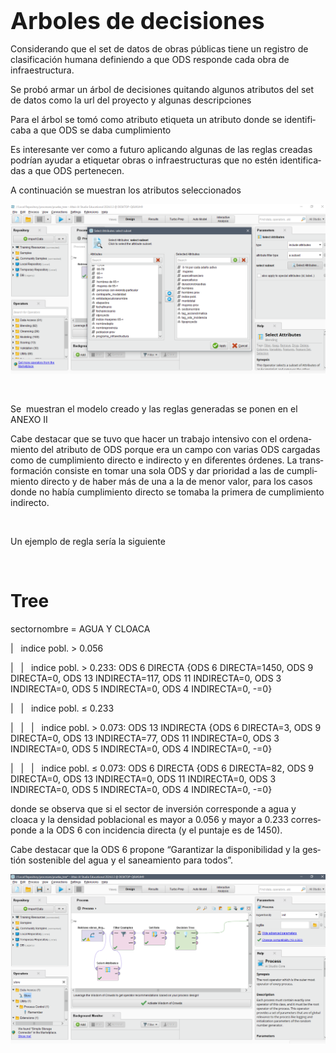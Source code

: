 <p dir="ltr" style="text-align: left;"></p>
<div>
    <h1><a name="_925iy67cld4v"></a></h1>
</div>
<p><b style="font-size: 2.34375rem;"><span lang="es">Arboles de decisiones</span></b><br></p>
<p><span lang="es">Considerando que el set de datos de obras públicas tiene un registro de clasificación
        humana definiendo a que ODS responde cada obra de infraestructura.</span></p>
<p><span lang="es">Se probó armar un árbol de decisiones quitando algunos atributos del set
        de datos como la url del proyecto y algunas descripciones</span></p>
<p><span lang="es">Para el árbol se tomó como atributo etiqueta un atributo donde se
        identificaba a que ODS se daba cumplimiento</span></p>
<p><span lang="es">Es interesante ver como a futuro aplicando algunas de las reglas creadas
        podrían ayudar a etiquetar obras o infraestructuras que no estén identificadas
        a que ODS pertenecen.</span></p>
<p><span lang="es">A continuación se muestran los atributos seleccionados</span></p>
<p><span lang="es"><img src="/scripts/decision-tree_ods-classification/imagenes/p1.png"<br></span></p>
<p><span lang="es">&nbsp;</span></p>
<p><span lang="es">Se &nbsp;muestran el modelo creado y
        las reglas generadas se ponen en el ANEXO II</span></p>
<p><span lang="es">Cabe destacar que se tuvo que hacer un trabajo intensivo con el
        ordenamiento del atributo de ODS porque era un campo con varias ODS cargadas
        como de cumplimiento directo e indirecto y en diferentes órdenes. La
        transformación consiste en tomar una sola ODS y dar prioridad a las de
        cumplimiento directo y de haber más de una a la de menor valor, para los casos
        donde no había cumplimiento directo se tomaba la primera de cumplimiento
        indirecto.</span></p>
<p><span lang="es">&nbsp;</span></p>
<p><span lang="es">Un ejemplo de regla sería la siguiente </span></p>
<p><span lang="es">&nbsp;</span></p>
<h1><span lang="es">Tree </span></h1>
    <p dir="ltr">sectornombre = AGUA Y CLOACA</p>
    <p dir="ltr">| &nbsp; indice pobl. &gt; 0.056</p>
    <p dir="ltr">| &nbsp; | &nbsp; indice pobl. &gt; 0.233: ODS 6 DIRECTA {ODS 6 DIRECTA=1450, ODS 9 DIRECTA=0, ODS 13 INDIRECTA=117, ODS 11 INDIRECTA=0, ODS 3 INDIRECTA=0, ODS 5 INDIRECTA=0, ODS 4 INDIRECTA=0, -=0}</p>
    <p dir="ltr">| &nbsp; | &nbsp; indice pobl. ≤ 0.233</p>
    <p dir="ltr">| &nbsp; | &nbsp; | &nbsp; indice pobl. &gt; 0.073: ODS 13 INDIRECTA {ODS 6 DIRECTA=3, ODS 9 DIRECTA=0, ODS 13 INDIRECTA=77, ODS 11 INDIRECTA=0, ODS 3 INDIRECTA=0, ODS 5 INDIRECTA=0, ODS 4 INDIRECTA=0, -=0}</p>
    <p dir="ltr">| &nbsp; | &nbsp; | &nbsp; indice pobl. ≤ 0.073: ODS 6 DIRECTA {ODS 6 DIRECTA=82, ODS 9 DIRECTA=0, ODS 13 INDIRECTA=0, ODS 11 INDIRECTA=0, ODS 3 INDIRECTA=0, ODS 5 INDIRECTA=0, ODS 4 INDIRECTA=0, -=0}</p>

<p><span lang="es">donde se observa que si el sector de inversión corresponde a agua y
        cloaca y la densidad poblacional es mayor a 0.056 y mayor a 0.233
        corresponde a la ODS 6 con incidencia directa (y el puntaje es de 1450). </span></p>
<p><span lang="es">Cabe destacar que la ODS 6 propone “Garantizar la disponibilidad y la
        gestión sostenible del agua y el saneamiento para todos”.</span></p>
<p><span lang="es"><img src="/scripts/decision-tree_ods-classification/imagenes/p2.png"<br></span></p>

<p><span lang="es">&nbsp;</span></p>
<p><span lang="es">&nbsp;</span></p>
<p><span lang="es">&nbsp;</span></p>
<p><span lang="es">&nbsp;</span></p>
<p><b><span lang="es">&nbsp;</span></b></p><br>
<p></p>
